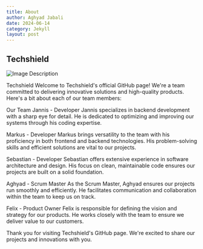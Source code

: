 ```yaml
---
title: About
author: Aghyad Jabali
date: 2024-06-14
category: Jekyll
layout: post
---
```





## Techshield
![Image Description](/assets/gitbook/images/Gr.jpeg)

Techshield
Welcome to Techshield's official GitHub page! We're a team committed to delivering innovative solutions and high-quality products. Here's a bit about each of our team members:

Our Team
Jannis - Developer
Jannis specializes in backend development with a sharp eye for detail. He is dedicated to optimizing and improving our systems through his coding expertise.

Markus - Developer
Markus brings versatility to the team with his proficiency in both frontend and backend technologies. His problem-solving skills and efficient solutions are vital to our projects.

Sebastian - Developer
Sebastian offers extensive experience in software architecture and design. His focus on clean, maintainable code ensures our projects are built on a solid foundation.

Aghyad - Scrum Master
As the Scrum Master, Aghyad ensures our projects run smoothly and efficiently. He facilitates communication and collaboration within the team to keep us on track.

Felix - Product Owner
Felix is responsible for defining the vision and strategy for our products. He works closely with the team to ensure we deliver value to our customers.

Thank you for visiting Techshield's GitHub page. We're excited to share our projects and innovations with you.
